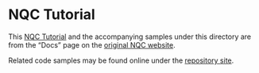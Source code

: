 NQC Tutorial
============

This [NQC Tutorial](./NQC_Tutorial.pdf) and the accompanying samples under this directory are from the “Docs” page on the [original NQC website](http://bricxcc.sourceforge.net/nqc/).

Related code samples may be found online under the
[repository site](https://github.com/BrickBot/nqc/tree/master/docs/tutorial/samples).
